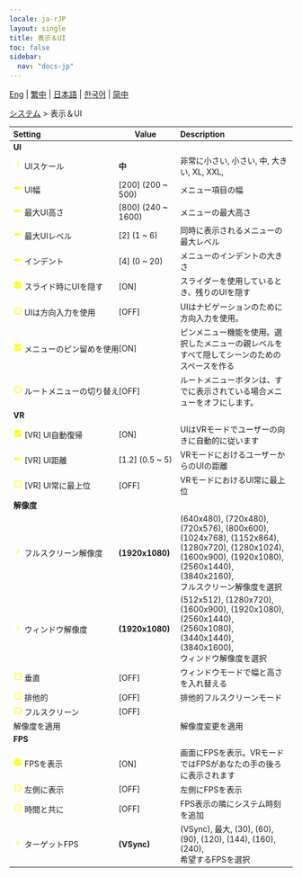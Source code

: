 ```yaml
---
locale: ja-rJP
layout: single
title: 表示＆UI
toc: false
sidebar:
  nav: "docs-jp"
---
```

[Eng](/dancexr/menu/2025.4/system/screen) | [繁中](/tw/dancexr/menu/2025.4/system/screen) | [日本語](/jp/dancexr/menu/2025.4/system/screen) | [한국어](/kr/dancexr/menu/2025.4/system/screen) | [简中](/zh/dancexr/menu/2025.4/system/screen)

[システム](../menu#システム) > 表示＆UI



| Setting | Value | Description |
| :--- | --- | :--- |
|<nobr> <b>UI</b></nobr>|| 
|<nobr><img src="/images/icon/ic_chevron.png" alt="chevron icon"/> UIスケール</nobr>| **中** | 非常に小さい, 小さい, 中, 大きい, XL, XXL,  |
|<nobr><img src="/images/icon/ic_slider.png" alt="slider icon"/> UI幅</nobr>| [200] (200 ~ 500) | メニュー項目の幅
|<nobr><img src="/images/icon/ic_slider.png" alt="slider icon"/> 最大UI高さ</nobr>| [800] (240 ~ 1600) | メニューの最大高さ
|<nobr><img src="/images/icon/ic_slider.png" alt="slider icon"/> 最大UIレベル</nobr>| [2] (1 ~ 6) | 同時に表示されるメニューの最大レベル
|<nobr><img src="/images/icon/ic_slider.png" alt="slider icon"/> インデント</nobr>| [4] (0 ~ 20) | メニューのインデントの大きさ
|<nobr><img src="/images/icon/ic_check_on.png" alt="check on icon"/> スライド時にUIを隠す</nobr>| [ON] | スライダーを使用しているとき、残りのUIを隠す
|<nobr><img src="/images/icon/ic_check_off.png" alt="check off icon"/> UIは方向入力を使用</nobr>| [OFF] | UIはナビゲーションのために方向入力を使用。
|<nobr><img src="/images/icon/ic_check_on.png" alt="check on icon"/> メニューのピン留めを使用</nobr>| [ON] | ピンメニュー機能を使用。選択したメニューの親レベルをすべて隠してシーンのためのスペースを作る
|<nobr><img src="/images/icon/ic_check_off.png" alt="check off icon"/> ルートメニューの切り替え</nobr>| [OFF] | ルートメニューボタンは、すでに表示されている場合メニューをオフにします。
|<nobr> <b>VR</b></nobr>|| 
|<nobr><img src="/images/icon/ic_check_on.png" alt="check on icon"/> [VR] UI自動復帰</nobr>| [ON] | UIはVRモードでユーザーの向きに自動的に従います
|<nobr><img src="/images/icon/ic_slider.png" alt="slider icon"/> [VR] UI距離</nobr>| [1.2] (0.5 ~ 5) | VRモードにおけるユーザーからのUIの距離
|<nobr><img src="/images/icon/ic_check_off.png" alt="check off icon"/> [VR] UI常に最上位</nobr>| [OFF] | VRモードにおけるUI常に最上位
|<nobr> <b>解像度</b></nobr>|| 
|<nobr><img src="/images/icon/ic_chevron.png" alt="chevron icon"/> フルスクリーン解像度</nobr>| **(1920x1080)** | (640x480), (720x480), (720x576), (800x600), (1024x768), (1152x864), (1280x720), (1280x1024), (1600x900), (1920x1080), (2560x1440), (3840x2160), <br/>フルスクリーン解像度を選択 |
|<nobr><img src="/images/icon/ic_chevron.png" alt="chevron icon"/> ウィンドウ解像度</nobr>| **(1920x1080)** | (512x512), (1280x720), (1600x900), (1920x1080), (2560x1440), (2560x1080), (3440x1440), (3840x1600), <br/>ウィンドウ解像度を選択 |
|<nobr><img src="/images/icon/ic_check_off.png" alt="check off icon"/> 垂直</nobr>| [OFF] | ウィンドウモードで幅と高さを入れ替える
|<nobr><img src="/images/icon/ic_check_off.png" alt="check off icon"/> 排他的</nobr>| [OFF] | 排他的フルスクリーンモード
|<nobr><img src="/images/icon/ic_check_off.png" alt="check off icon"/> フルスクリーン</nobr>| [OFF] | 
|<nobr> 解像度を適用</nobr>|| 解像度変更を適用
|<nobr> <b>FPS</b></nobr>|| 
|<nobr><img src="/images/icon/ic_check_on.png" alt="check on icon"/> FPSを表示</nobr>| [ON] | 画面にFPSを表示。VRモードではFPSがあなたの手の後ろに表示されます
|<nobr><img src="/images/icon/ic_check_off.png" alt="check off icon"/> 左側に表示</nobr>| [OFF] | 左側にFPSを表示
|<nobr><img src="/images/icon/ic_check_off.png" alt="check off icon"/> 時間と共に</nobr>| [OFF] | FPS表示の隣にシステム時刻を追加
|<nobr><img src="/images/icon/ic_chevron.png" alt="chevron icon"/> ターゲットFPS</nobr>| **(VSync)** | (VSync), 最大, (30), (60), (90), (120), (144), (160), (240), <br/>希望するFPSを選択 |
